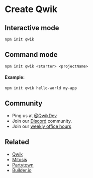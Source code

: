# Create Qwik

## Interactive mode

```
npm init qwik
```

## Command mode

```
npm init qwik <starter> <projectName>
```

#### Example:

```
npm init qwik hello-world my-app
```

## Community

- Ping us at [@QwikDev](https://twitter.com/QwikDev)
- Join our [Discord](https://discord.gg/JHVpZmqSs4) community.
- Join our [weekly office hours](https://calendar.google.com/calendar/u/0?cid=Y180ZG91YjR2NTZ1cW43YmgzbW1oZGJ2M3R2c0Bncm91cC5jYWxlbmRhci5nb29nbGUuY29t)

## Related

- [Qwik](https://github.com/BuilderIO/qwik)
- [Mitosis](https://github.com/BuilderIO/mitosis)
- [Partytown](https://github.com/BuilderIO/qwik)
- [Builder.io](https://github.com/BuilderIO/)

